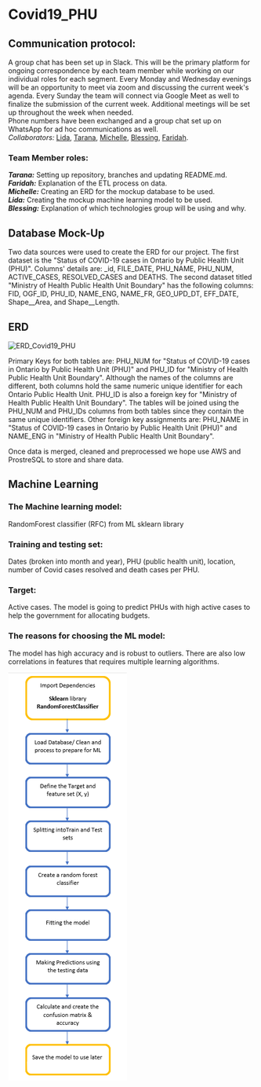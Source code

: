 # Covid19_PHU

## Communication protocol:
A group chat has been set up in Slack.  This will be the primary platform for ongoing correspondence by each team member while working on our individual roles for each segment.  Every Monday and Wednesday evenings will be an opportunity to meet via zoom and discussing the current week's agenda.  Every Sunday the team will connect via Google Meet as well to finalize the submission of the current week.  Additional meetings will be set up throughout the week when needed.<br>
Phone numbers have been exchanged and a group chat set up on WhatsApp for ad hoc communications as well. <br>
*Collaborators:* [Lida](https://github.com/lidajav), [Tarana](https://github.com/taranahassan), [Michelle](https://github.com/MichelleGoldfinger), [Blessing](https://github.com/Physsyb), [Faridah](https://github.com/faridah-m).


### Team Member roles:
***Tarana:***  Setting up repository, branches and updating README.md.<br>
***Faridah:***  Explanation of the ETL process on data.<br>
***Michelle:***  Creating an ERD for the mockup database to be used.<br>
***Lida:*** Creating the mockup machine learning model to be used. <br>
***Blessing:***  Explanation of which technologies group will be using and why.

## Database Mock-Up
Two data sources were used to create the ERD for our project. The first dataset is the "Status of COVID-19 cases in Ontario by Public Health Unit (PHU)". Columns' details are: _id, FILE_DATE, PHU_NAME, PHU_NUM, ACTIVE_CASES, RESOLVED_CASES and DEATHS. The second dataset titled "Ministry of Health Public Health Unit Boundary" has the following columns: FID, OGF_ID, PHU_ID, NAME_ENG, NAME_FR, GEO_UPD_DT, EFF_DATE, Shape__Area, and Shape__Length.


## ERD
<img width="1431" alt="ERD_Covid19_PHU" src="https://user-images.githubusercontent.com/75905911/118367051-d20c8d00-b56e-11eb-873a-722179cd5bea.png">


Primary Keys for both tables are: PHU_NUM for "Status of COVID-19 cases in Ontario by Public Health Unit (PHU)" and PHU_ID for "Ministry of Health Public Health Unit Boundary". Although the names of the columns are different, both columns hold the same numeric unique identifier for each Ontario Public Health Unit. PHU_ID is also a foreign key for "Ministry of Health Public Health Unit Boundary". The tables will be joined using the PHU_NUM and PHU_IDs columns from both tables since they contain the same unique identifiers. Other foreign key assignments are: PHU_NAME in "Status of COVID-19 cases in Ontario by Public Health Unit (PHU)" and NAME_ENG in "Ministry of Health Public Health Unit Boundary".

Once data is merged, cleaned and preprocessed we hope use AWS and ProstreSQL to store and share data. 

## Machine Learning

### The Machine learning model: 
RandomForest classifier (RFC) from ML sklearn library

### Training and testing set:  
Dates (broken into month and year), PHU (public health unit), location, number of Covid cases resolved and death cases per PHU.

### Target: 
Active cases.
The model is going to predict PHUs with high active cases to help the government for allocating budgets. 

### The reasons for choosing the ML model: 
The model has high accuracy and is robust to outliers. There are also low correlations in features that requires multiple learning algorithms. 

![ML Flowchart](Pictures/ML_flowchart.png)

